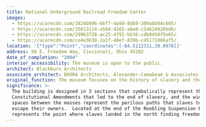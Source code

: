 ```yaml
---
title: National Underground Railroad Freedom Center
images:
  - https://ucarecdn.com/3824b896-66f7-4a90-8d69-309abb04c605/
  - https://ucarecdn.com/35613114-a50d-4165-a6e0-c54624928bd6/
  - https://ucarecdn.com/29963728-ac25-4792-bb36-cdb0458f5e65/
  - https://ucarecdn.com/ce4e3638-2a1f-40ef-839b-c45171066af5/
location: '{"type":"Point","coordinates":[-84.5112311,39.0978]}'
address: 50 E. Freedom Way, Cincinnati, Ohio 45202
date_of_completion: "2004"
interior_accessibility: The museum is open to the public.
architect: Blackburn Architects
associate_architect: BOORA Architects, Alexander-Camabeam & Associates
original_function: The museum focuses on the history of slavery and the underground railroad.
significance: >-
  The building is designed in 3 sections that symbolically represent the three
  Constitutional Amendments that led to the end of slavery, and the winding
  spaces between the masses represent the perilous paths that slaves took to
  escape their owners.  Located at the end of the Roebling Suspension Bridge, it
  represents the point where slaves landed in the north finding freedom.
---
```

